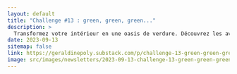 ```yaml
---
layout: default
title: "Challenge #13 : green, green, green..."
description: >
  Transformez votre intérieur en une oasis de verdure. Découvrez les avantages du design biophilique et comment les plantes d'intérieur peuvent améliorer votre bien-être, purifier l'air, et stimuler votre créativité.
date: 2023-09-13
sitemap: false
link: https://geraldinepoly.substack.com/p/challenge-13-green-green-green
image: src/images/newsletters/2023-09-13-challenge-13-green-green-green.jpg
---
```

